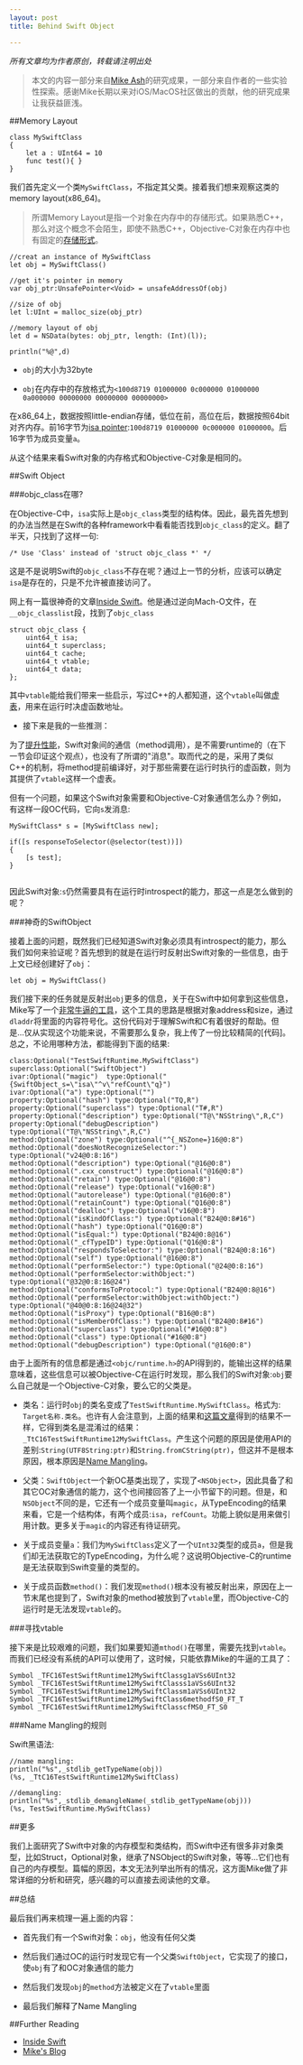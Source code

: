 ```yaml
---
layout: post
title: Behind Swift Object

---
```

<em>所有文章均为作者原创，转载请注明出处</em>

>本文的内容一部分来自[Mike Ash](https://www.mikeash.com/)的研究成果，一部分来自作者的一些实验性探索。感谢Mike长期以来对iOS/MacOS社区做出的贡献，他的研究成果让我获益匪浅。


##Memory Layout

```
class MySwiftClass
{
    let a : UInt64 = 10
    func test(){ }
}
```

我们首先定义一个类`MySwiftClass`，不指定其父类。接着我们想来观察这类的memory layout(x86_64)。

>所谓Memory Layout是指一个对象在内存中的存储形式。如果熟悉C++，那么对这个概念不会陌生，即使不熟悉C++，Objective-C对象在内存中也有固定的[存储形式]()。


```
//creat an instance of MySwiftClass
let obj = MySwiftClass()

//get it's pointer in memory
var obj_ptr:UnsafePointer<Void> = unsafeAddressOf(obj)

//size of obj
let l:UInt = malloc_size(obj_ptr)

//memory layout of obj
let d = NSData(bytes: obj_ptr, length: (Int)(l));

println("%@",d)

```

- `obj`的大小为32byte

- `obj`在内存中的存放格式为`<100d8719 01000000 0c000000 01000000 0a000000 00000000 00000000 00000000>`


在x86_64上，数据按照little-endian存储，低位在前，高位在后，数据按照64bit对齐内存。前16字节为[isa pointer]():`100d8719 01000000 0c000000 01000000`。后16字节为成员变量`a`。

从这个结果来看Swift对象的内存格式和Objective-C对象是相同的。


##Swift Object

###objc_class在哪?

在Objective-C中，`isa`实际上是`objc_class`类型的结构体。因此，最先首先想到的办法当然是在Swift的各种framework中看看能否找到`objc_class`的定义。翻了半天，只找到了这样一句:

`/* Use 'Class' instead of 'struct objc_class *' */`

这是不是说明Swift的`objc_class`不存在呢？通过上一节的分析，应该可以确定`isa`是存在的，只是不允许被直接访问了。

网上有一篇很神奇的文章[Inside Swift](http://www.eswick.com/2014/06/inside-swift/)。他是通过逆向Mach-O文件，在`__objc_classlist`段，找到了`objc_class`

```
struct objc_class {
    uint64_t isa;
    uint64_t superclass;
    uint64_t cache;
    uint64_t vtable;
    uint64_t data;
};
```
其中`vtable`能给我们带来一些启示，写过C++的人都知道，这个`vtable`叫做[虚表](http://en.wikipedia.org/wiki/Virtual_method_table)，用来在运行时决虚函数地址。

- 接下来是我的一些推测：

为了[提升性能](https://www.mikeash.com/pyblog/friday-qa-2014-07-04-secrets-of-swifts-speed.html)，Swift对象间的通信（method调用），是不需要runtime的（在下一节会印证这个观点），也没有了所谓的"消息"。取而代之的是，采用了类似C++的机制，将method提前编译好，对于那些需要在运行时执行的虚函数，则为其提供了`vtable`这样一个虚表。

但有一个问题，如果这个Swift对象需要和Objective-C对象通信怎么办？例如，有这样一段OC代码，它向`s`发消息:

```
MySwiftClass* s = [MySwiftClass new];

if([s responseToSelector(@selector(test))])
{
	[s test];
}
	

```
因此Swift对象:`s`仍然需要具有在运行时introspect的能力，那这一点是怎么做到的呢？


###神奇的SwiftObject

接着上面的问题，既然我们已经知道Swift对象必须具有introspect的能力，那么我们如何来验证呢？首先想到的就是在运行时反射出Swift对象的一些信息，由于上文已经创建好了`obj`：

```
let obj = MySwiftClass()

```
我们接下来的任务就是反射出`obj`更多的信息，关于在Swift中如何拿到这些信息，Mike写了一个[非常牛逼的工具](https://github.com/mikeash/memorydumper/blob/master/memory.swift)，这个工具的思路是根据对象address和size，通过`dladdr`将里面的内容符号化。这份代码对于理解Swift和C有着很好的帮助。但是...仅从实现这个功能来说，不需要那么复杂，我上传了一份比较精简的[代码]。总之，不论用哪种方法，都能得到下面的结果:


```
class:Optional("TestSwiftRuntime.MySwiftClass")
superclass:Optional("SwiftObject")
ivar:Optional("magic")  type:Optional("{SwiftObject_s=\"isa\"^v\"refCount\"q}")
ivar:Optional("a") type:Optional("")
property:Optional("hash") type:Optional("TQ,R")
property:Optional("superclass") type:Optional("T#,R")
property:Optional("description") type:Optional("T@\"NSString\",R,C")
property:Optional("debugDescription") type:Optional("T@\"NSString\",R,C")
method:Optional("zone") type:Optional("^{_NSZone=}16@0:8") 
method:Optional("doesNotRecognizeSelector:") type:Optional("v24@0:8:16") 
method:Optional("description") type:Optional("@16@0:8") 
method:Optional(".cxx_construct") type:Optional("@16@0:8") 
method:Optional("retain") type:Optional("@16@0:8") 
method:Optional("release") type:Optional("v16@0:8") 
method:Optional("autorelease") type:Optional("@16@0:8") 
method:Optional("retainCount") type:Optional("Q16@0:8") 
method:Optional("dealloc") type:Optional("v16@0:8") 
method:Optional("isKindOfClass:") type:Optional("B24@0:8#16") 
method:Optional("hash") type:Optional("Q16@0:8") 
method:Optional("isEqual:") type:Optional("B24@0:8@16") 
method:Optional("_cfTypeID") type:Optional("Q16@0:8") 
method:Optional("respondsToSelector:") type:Optional("B24@0:8:16") 
method:Optional("self") type:Optional("@16@0:8") 
method:Optional("performSelector:") type:Optional("@24@0:8:16") 
method:Optional("performSelector:withObject:") type:Optional("@32@0:8:16@24") 
method:Optional("conformsToProtocol:") type:Optional("B24@0:8@16") 
method:Optional("performSelector:withObject:withObject:") type:Optional("@40@0:8:16@24@32") 
method:Optional("isProxy") type:Optional("B16@0:8") 
method:Optional("isMemberOfClass:") type:Optional("B24@0:8#16") 
method:Optional("superclass") type:Optional("#16@0:8") 
method:Optional("class") type:Optional("#16@0:8") 
method:Optional("debugDescription") type:Optional("@16@0:8") 

```

由于上面所有的信息都是通过`<objc/runtime.h>`的API得到的，能输出这样的结果意味着，这些信息可以被Objective-C在运行时发现，那么我们的Swift对象:`obj`要么自己就是一个Objective-C对象，要么它的父类是。

- 类名：运行时`obj`的类名变成了`TestSwiftRuntime.MySwiftClass`。格式为: `Target名称.类名`。也许有人会注意到，上面的结果和[这篇文章](https://www.mikeash.com/pyblog/friday-qa-2014-07-18-exploring-swift-memory-layout.html)得到的结果不一样，它得到类名是混淆过的结果：`_TtC16TestSwiftRuntime12MySwiftClass`。产生这个问题的原因是使用API的差别:`String(UTF8String:ptr)`和`String.fromCString(ptr)`，但这并不是根本原因，根本原因是[Name Mangling](http://en.wikipedia.org/wiki/Name_manglin)。

- 父类：`SwiftObject`一个新OC基类出现了，实现了`<NSObject>`，因此具备了和其它OC对象通信的能力，这个也间接回答了上一小节留下的问题。但是，和`NSObject`不同的是，它还有一个成员变量叫`magic`，从TypeEncoding的结果来看，它是一个结构体，有两个成员:`isa`，`refCount`。功能上貌似是用来做引用计数。更多关于`magic`的内容还有待证研究。
	
- 关于成员变量`a`：我们为`MySwiftClass`定义了一个`UInt32`类型的成员`a`，但是我们却无法获取它的TypeEncoding，为什么呢？这说明Objective-C的runtime是无法获取到Swift变量的类型的。

- 关于成员函数`method()`：我们发现`method()`根本没有被反射出来，原因在上一节末尾也提到了，Swift对象的method被放到了`vtable`里，而Objective-C的运行时是无法发现`vtable`的。

###寻找vtable

接下来是比较艰难的问题，我们如果要知道`mthod()`在哪里，需要先找到`vtable`。而我们已经没有系统的API可以使用了，这时候，只能依靠Mike的牛逼的工具了：

```
Symbol _TFC16TestSwiftRuntime12MySwiftClassg1aVSs6UInt32
Symbol _TFC16TestSwiftRuntime12MySwiftClasss1aVSs6UInt32
Symbol _TFC16TestSwiftRuntime12MySwiftClassm1aVSs6UInt32
Symbol _TFC16TestSwiftRuntime12MySwiftClass6methodfS0_FT_T
Symbol _TFC16TestSwiftRuntime12MySwiftClasscfMS0_FT_S0

```


###Name Mangling的规则

Swift黑语法:

```
//name mangling:
println("%s",_stdlib_getTypeName(obj))
(%s, _TtC16TestSwiftRuntime12MySwiftClass)

//demangling:
println("%s",_stdlib_demangleName(_stdlib_getTypeName(obj)))
(%s, TestSwiftRuntime.MySwiftClass)

```


##更多

我们上面研究了Swift中对象的内存模型和类结构，而Swift中还有很多非对象类型，比如Struct，Optional对象，继承了NSObject的Swift对象，等等...它们也有自己的内存模型。篇幅的原因，本文无法列举出所有的情况，这方面Mike做了非常详细的分析和研究，感兴趣的可以直接去阅读他的文章。


##总结

最后我们再来梳理一遍上面的内容：

- 首先我们有一个Swift对象：`obj`，他没有任何父类

- 然后我们通过OC的运行时发现它有一个父类`SwiftObject`，它实现了<NSObject>的接口，使`obj`有了和OC对象通信的能力

- 然后我们发现`obj`的`method`方法被定义在了`vtable`里面

- 最后我们解释了Name Mangling


##Further Reading

- [Inside Swift](http://www.eswick.com/2014/06/inside-swift/)
- [Mike's Blog](https://www.mikeash.com/pyblog/)




